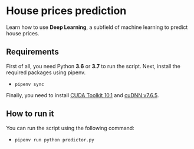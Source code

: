 # House prices prediction
Learn how to use **Deep Learning**, a subfield of machine learning to predict house prices.

## Requirements
First of all, you need Python **3.6** or **3.7** to run the script. Next, install the required packages using pipenv.
- `pipenv sync`

Finally, you need to install [CUDA Toolkit 10.1](https://developer.nvidia.com/cuda-10.1-download-archive-base) and [cuDNN v7.6.5](https://developer.nvidia.com/cuda-10.1-download-archive-base).

## How to run it
You can run the script using the following command: 
- `pipenv run python predictor.py`

